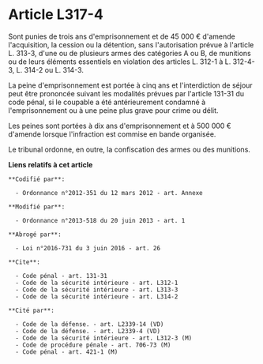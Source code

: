 # Article L317-4

Sont punies de trois ans d'emprisonnement et de 45 000 € d'amende l'acquisition, la cession ou la détention, sans
l'autorisation prévue à l'article L. 313-3, d'une ou de plusieurs armes des catégories A ou B, de munitions ou de leurs
éléments essentiels en violation des articles L. 312-1 à L. 312-4-3, L. 314-2 ou L. 314-3. 

La peine d'emprisonnement est portée à cinq ans et l'interdiction de séjour peut être prononcée suivant les modalités prévues
par l'article 131-31 du code pénal, si le coupable a été antérieurement condamné à l'emprisonnement ou à une peine plus grave
pour crime ou délit. 

Les peines sont portées à dix ans d'emprisonnement et à 500 000 € d'amende lorsque l'infraction est commise en bande
organisée. 

Le tribunal ordonne, en outre, la confiscation des armes ou des munitions.

**Liens relatifs à cet article**

	**Codifié par**:

	  - Ordonnance n°2012-351 du 12 mars 2012 - art. Annexe

	**Modifié par**:

	  - Ordonnance n°2013-518 du 20 juin 2013 - art. 1

	**Abrogé par**:

	  - Loi n°2016-731 du 3 juin 2016 - art. 26

	**Cite**:

	  - Code pénal - art. 131-31
	  - Code de la sécurité intérieure - art. L312-1
	  - Code de la sécurité intérieure - art. L313-3
	  - Code de la sécurité intérieure - art. L314-2

	**Cité par**:

	  - Code de la défense. - art. L2339-14 (VD)
	  - Code de la défense. - art. L2339-4 (VD)
	  - Code de la sécurité intérieure - art. L312-3 (M)
	  - Code de procédure pénale - art. 706-73 (M)
	  - Code pénal - art. 421-1 (M)
